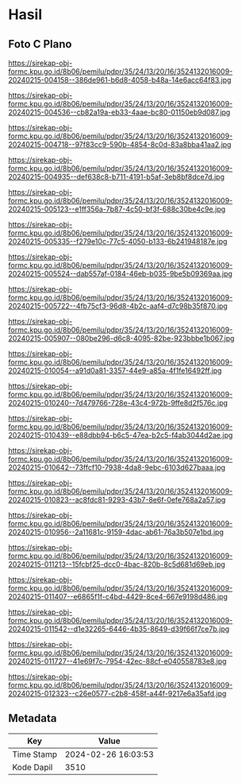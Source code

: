 # Hasil

## Foto C Plano

https://sirekap-obj-formc.kpu.go.id/8b06/pemilu/pdpr/35/24/13/20/16/3524132016009-20240215-004158--386de961-b6d8-4058-b48a-14e6acc64f83.jpg

https://sirekap-obj-formc.kpu.go.id/8b06/pemilu/pdpr/35/24/13/20/16/3524132016009-20240215-004536--cb82a19a-eb33-4aae-bc80-01150eb9d087.jpg

https://sirekap-obj-formc.kpu.go.id/8b06/pemilu/pdpr/35/24/13/20/16/3524132016009-20240215-004718--97f83cc9-590b-4854-8c0d-83a8bba41aa2.jpg

https://sirekap-obj-formc.kpu.go.id/8b06/pemilu/pdpr/35/24/13/20/16/3524132016009-20240215-004935--def638c8-b711-4191-b5af-3eb8bf8dce7d.jpg

https://sirekap-obj-formc.kpu.go.id/8b06/pemilu/pdpr/35/24/13/20/16/3524132016009-20240215-005123--e1ff356a-7b87-4c50-bf3f-688c30be4c9e.jpg

https://sirekap-obj-formc.kpu.go.id/8b06/pemilu/pdpr/35/24/13/20/16/3524132016009-20240215-005335--f279e10c-77c5-4050-b133-6b241948187e.jpg

https://sirekap-obj-formc.kpu.go.id/8b06/pemilu/pdpr/35/24/13/20/16/3524132016009-20240215-005524--dab557af-0184-46eb-b035-9be5b09369aa.jpg

https://sirekap-obj-formc.kpu.go.id/8b06/pemilu/pdpr/35/24/13/20/16/3524132016009-20240215-005722--4fb75cf3-96d8-4b2c-aaf4-d7c98b35f870.jpg

https://sirekap-obj-formc.kpu.go.id/8b06/pemilu/pdpr/35/24/13/20/16/3524132016009-20240215-005907--080be296-d6c8-4095-82be-923bbbe1b067.jpg

https://sirekap-obj-formc.kpu.go.id/8b06/pemilu/pdpr/35/24/13/20/16/3524132016009-20240215-010054--a91d0a81-3357-44e9-a85a-4f1fe16492ff.jpg

https://sirekap-obj-formc.kpu.go.id/8b06/pemilu/pdpr/35/24/13/20/16/3524132016009-20240215-010240--7d479766-728e-43c4-972b-9ffe8d2f576c.jpg

https://sirekap-obj-formc.kpu.go.id/8b06/pemilu/pdpr/35/24/13/20/16/3524132016009-20240215-010439--e88dbb94-b6c5-47ea-b2c5-f4ab3044d2ae.jpg

https://sirekap-obj-formc.kpu.go.id/8b06/pemilu/pdpr/35/24/13/20/16/3524132016009-20240215-010642--73ffcf10-7938-4da8-9ebc-6103d627baaa.jpg

https://sirekap-obj-formc.kpu.go.id/8b06/pemilu/pdpr/35/24/13/20/16/3524132016009-20240215-010823--ac8fdc81-9293-43b7-8e6f-0efe768a2a57.jpg

https://sirekap-obj-formc.kpu.go.id/8b06/pemilu/pdpr/35/24/13/20/16/3524132016009-20240215-010956--2a11681c-9159-4dac-ab61-76a3b507e1bd.jpg

https://sirekap-obj-formc.kpu.go.id/8b06/pemilu/pdpr/35/24/13/20/16/3524132016009-20240215-011213--15fcbf25-dcc0-4bac-820b-8c5d681d69eb.jpg

https://sirekap-obj-formc.kpu.go.id/8b06/pemilu/pdpr/35/24/13/20/16/3524132016009-20240215-011407--e6865f1f-c4bd-4429-8ce4-667e9198d486.jpg

https://sirekap-obj-formc.kpu.go.id/8b06/pemilu/pdpr/35/24/13/20/16/3524132016009-20240215-011542--d1e32265-6446-4b35-8649-d39f66f7ce7b.jpg

https://sirekap-obj-formc.kpu.go.id/8b06/pemilu/pdpr/35/24/13/20/16/3524132016009-20240215-011727--41e69f7c-7954-42ec-88cf-e040558783e8.jpg

https://sirekap-obj-formc.kpu.go.id/8b06/pemilu/pdpr/35/24/13/20/16/3524132016009-20240215-012323--c26e0577-c2b8-458f-a44f-9217e6a35afd.jpg


## Metadata

| Key        | Value               |
| ---------- | ------------------- |
| Time Stamp | 2024-02-26 16:03:53 |
| Kode Dapil | 3510                |



